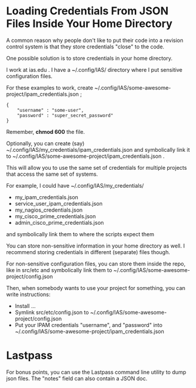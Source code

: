 # Loading Credentials From JSON Files Inside Your Home Directory

A common reason why people don't like to put their code into a revision control system
is that they store credentials "close" to the code.

One possible solution is to store credentials in your home directory.

I work at ias.edu .  I have a ~/.config/IAS/ directory where I put sensitive
configuration files.

For these examples to work, create ~/.config/IAS/some-awesome-project/ipam_credentials.json ;

```
{
	"username" : "some-user",
	"password" : "super_secret_password"
}
```

Remember, **chmod 600** the file.

Optionally, you can create (say) ~/.config/IAS/my_credentials/ipam_credentials.json and symbolically
link it to ~/.config/IAS/some-awesome-project/ipam_credentials.json .

This will allow you to use the same set of credentials for multiple projects that access
the same set of systems.

For example, I could have ~/.config/IAS/my_credentials/
* my_ipam_credentials.json
* service_user_ipam_credentials.json
* my_nagios_credentials.json
* my_cisco_prime_credentials.json
* admin_cisco_prime_credentials.json

and symbolically link them to where the scripts expect them


You can store non-sensitive information in your home directory as well.  I recommend storing
credentials in different (separate) files though.

For non-sensitive configuration files, you can store them inside the repo, like in src/etc
and symbolically link them to ~/.config/IAS/some-awesome-project/config.json

Then, when somebody wants to use your project for something, you can write instructions:

* Install ...
* Symlink src/etc/config.json to ~/.config/IAS/some-awesome-project/config.json
* Put your IPAM credentials "username", and "password" into ~/.config/IAS/some-awesome-project/ipam_credentials.json

# Lastpass

For bonus points, you can use the Lastpass command line utility to dump json files.  The "notes" field
can also contain a JSON doc.
